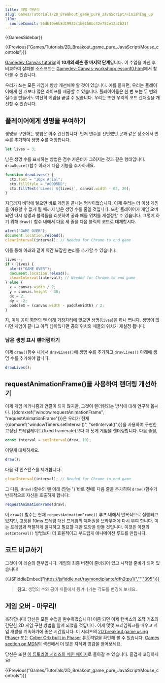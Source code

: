 ```yaml
---
title: 개발 마무리
slug: Games/Tutorials/2D_Breakout_game_pure_JavaScript/Finishing_up
l10n:
  sourceCommit: 56db19e6b8d19932c1b6150bc42e752e12a2b21f
---
```


{{GamesSidebar}}

{{Previous("Games/Tutorials/2D_Breakout_game_pure_JavaScript/Mouse_controls")}}

[Gamedev Canvas tutorial](/ko/docs/Games/Tutorials/2D_Breakout_game_pure_JavaScript)의 **10개의 레슨 중 마지막 단계**입니다. 이 수업을 마친 후 비교하여 살펴볼 소스코드는 [Gamedev-Canvas-workshop/lesson10.html](https://github.com/end3r/Gamedev-Canvas-workshop/blob/gh-pages/lesson10.html)에서 찾아볼 수 있습니다.

우리가 쓰는 모든 게임에 항상 개선해야 할 것이 있습니다. 예를 들자면, 우리는 플레이어에게 한 개보다 많은 라이프를 제공할 수 있습니다. 플레이어들은 한 번 또는 두 번의 실수를 만들어도 여전히 게임을 끝낼 수 있습니다. 우리는 또한 우리의 코드 렌더링을 개선할 수 있습니다.

## 플레이어에게 생명을 부여하기

생명을 구현하는 방법은 아주 간단합니다. 먼저 변수를 선언했던 곳과 같은 장소에서 변수를 추가하여 생명 수를 저장합니다.

```js
let lives = 3;
```

남은 생명 수를 표시하는 방법은 점수 카운터가 그려지는 것과 같은 형태입니다. `drawScore()`함수 아래에 다음 기능을 추가하세요.

```js
function drawLives() {
  ctx.font = "16px Arial";
  ctx.fillStyle = "#0095DD";
  ctx.fillText(`Lives: ${lives}`, canvas.width - 65, 20);
}
```

지금까지 바닥에 닿으면 바로 게임을 끝내는 형식이었습니다. 이제 우리는 더 이상 게임을 이용할 수 없게 될 때까지 남은 생명 수를 줄일 것입니다. 또한 플레이어가 게임 오버되면 다시 생명과 블럭들을 리셋하여 공과 패들 위치를 재설정할 수 있습니다. 그렇게 하기 위해 `draw()` 함수 내에서 다음 세 줄을 다음 블럭의 코드로 대체합시다.

```js
alert("GAME OVER");
document.location.reload();
clearInterval(interval); // Needed for Chrome to end game
```

이를 통해 아래와 같이 약간 복잡한 논리를 추가할 수 있습니다:

```js
lives--;
if (!lives) {
  alert("GAME OVER");
  document.location.reload();
  clearInterval(interval); // Needed for Chrome to end game
} else {
  x = canvas.width / 2;
  y = canvas.height - 30;
  dx = 2;
  dy = -2;
  paddleX = (canvas.width - paddleWidth) / 2;
}
```

자, 이제 공이 화면의 맨 아래 가장자리에 맞으면 생명(`lives`)을 하나 뺍니다. 생명이 없다면 게임이 끝나고 아직 남아있다면 공의 위치와 패들의 위치가 재설정 됩니다.

### 남은 생명 표시 렌더링하기

이제 `draw()`함수 내에서 `drawLives()`에 생명 수를 추가하고 `drawLives()` 아래에 생명 수를 추가해야 합니다.

```js
drawLives();
```

## requestAnimationFrame()을 사용하여 랜더링 개선하기

이제 게임 메커니즘과 연결이 되지 않지만, 그것이 렌더링되는 방식에 대해 연구해 봅시다. {{domxref("window.requestAnimationFrame", "requestAnimationFrame")}}은 우리가 현재 {{domxref("windowTimers.setInterval()", "setInterval()")}}을 사용하여 구현한 고정된 프레임레이트(fixed framerate)보다 더 낫게 게임을 렌더링합니다. 다음 줄을,

```js
const interval = setInterval(draw, 10);
```

이렇게 대체하세요.

```js
draw();
```

다음 각 인스턴스를 제거합니다:

```js
clearInterval(interval); // Needed for Chrome to end game
```

그 다음, `draw()`함수의 맨 아래 (닫는 '`}`'바로 전에) 다음 줄을 추가하여 `draw()`함수가 반복적으로 자신을 호출하게 합니다:

```js
requestAnimationFrame(draw);
```

이 `draw()` 함수는 현재 `requestAnimationFrame()` 루프 내에서 반복적으로 실행되고 있지만, 고정된 10ms 프레임 대신 프레임의 제어권을 브라우저에 다시 부여 합니다. 이는 프레임과 적절하게 일치하고 필요할 때만 모양을 만들 것입니다. 이것은 이전의 `setInterval()` 방법보다 더 효율적이고 부드럽게 애니메이션 루프를 만듭니다.

## 코드 비교하기

그것이 이 레슨의 전부입니다. 게임의 최종 버전이 준비되어 있고 시작할 준비가 되어 있습니다!

{{JSFiddleEmbed("https://jsfiddle.net/raymondjplante/dfh2tpu1/","","395")}}

> **참고:** 생명의 수와 공이 패들에서 튕겨나가는 각도를 변경해 보세요.

## 게임 오버 - 마무리!

축하합니다! 당신은 모든 수업을 완수하였습니다! 이쯤 되면 이제 캔버스의 조작 기초와 간단한 2D 게임 구현 방법을 알게 되었을 것입니다. 이제 몇몇 프레임워크를 배우고 게임 개발을 계속하기에 좋은 시간입니다. 이 시리즈의 [2D breakout game using Phaser](/ko/docs/Games/Tutorials/2D_breakout_game_Phaser) 또는 [Cyber Orb built in Phaser](/ko/docs/Games/Tutorials/HTML5_Gamedev_Phaser_Device_Orientation) 튜토리얼을 확인해 볼 수 있습니다. [Games section on MDN](/ko/docs/Games)의 섹션에서 더 많은 지식과 영감을 얻어보세요.

당신은 또한 [이 튜토리얼 시리즈의 메인 페이지](/ko/docs/Games/Tutorials/2D_Breakout_game_pure_JavaScript)로 돌아갈 수 있습니다. 즐겁게 코딩하세요!

{{Previous("Games/Tutorials/2D_Breakout_game_pure_JavaScript/Mouse_controls")}}
